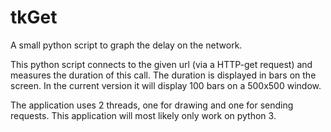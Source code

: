 # tkGet
A small python script to graph the delay on the network.

This python script connects to the given url (via a HTTP-get request) and measures the duration of this call.
The duration is displayed in bars on the screen.
In the current version it will display 100 bars on a 500x500 window.

The application uses 2 threads, one for drawing and one for sending requests.
This application will most likely only work on python 3.
